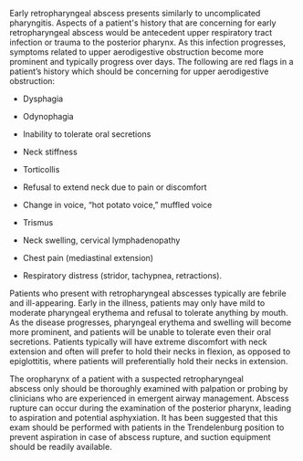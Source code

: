 Early retropharyngeal abscess presents similarly to uncomplicated pharyngitis. Aspects of a patient's history that are concerning for early retropharyngeal abscess would be antecedent upper respiratory tract infection or trauma to the posterior pharynx. As this infection progresses, symptoms related to upper aerodigestive obstruction become more prominent and typically progress over days. The following are red flags in a patient’s history which should be concerning for upper aerodigestive obstruction:

- Dysphagia

- Odynophagia

- Inability to tolerate oral secretions

- Neck stiffness

- Torticollis

- Refusal to extend neck due to pain or discomfort

- Change in voice, “hot potato voice,” muffled voice

- Trismus

- Neck swelling, cervical lymphadenopathy

- Chest pain (mediastinal extension)

- Respiratory distress (stridor, tachypnea, retractions).

Patients who present with retropharyngeal abscesses typically are febrile and ill-appearing. Early in the illness, patients may only have mild to moderate pharyngeal erythema and refusal to tolerate anything by mouth. As the disease progresses, pharyngeal erythema and swelling will become more prominent, and patients will be unable to tolerate even their oral secretions. Patients typically will have extreme discomfort with neck extension and often will prefer to hold their necks in flexion, as opposed to epiglottitis, where patients will preferentially hold their necks in extension.

The oropharynx of a patient with a suspected retropharyngeal abscess only should be thoroughly examined with palpation or probing by clinicians who are experienced in emergent airway management. Abscess rupture can occur during the examination of the posterior pharynx, leading to aspiration and potential asphyxiation. It has been suggested that this exam should be performed with patients in the Trendelenburg position to prevent aspiration in case of abscess rupture, and suction equipment should be readily available.